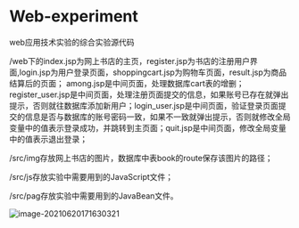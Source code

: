 # Web-experiment
web应用技术实验的综合实验源代码

/web下的index.jsp为网上书店的主页，register.jsp为书店的注册用户界面,login.jsp为用户登录页面，shoppingcart.jsp为购物车页面，result.jsp为商品结算后的页面； among.jsp是中间页面，处理数据库cart表的增删；register_user.jsp是中间页面，处理注册页面提交的信息，如果账号已存在就弹出提示，否则就往数据库添加新用户；login_user.jsp是中间页面，验证登录页面提交的信息是否与数据库的账号密码一致，如果不一致就弹出提示，否则就修改全局变量中的值表示登录成功，并跳转到主页面；quit.jsp是中间页面，修改全局变量中的值表示退出登录；

/src/img存放网上书店的图片，数据库中表book的route保存该图片的路径； 

/src/js存放实验中需要用到的JavaScript文件； 

/src/pag存放实验中需要用到的JavaBean文件。

![image-20210620171630321](C:\Users\11401\AppData\Roaming\Typora\typora-user-images\image-20210620171630321.png)
